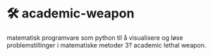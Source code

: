 # 🛠️ academic-weapon
matematisk programvare som python til å visualisere og løse problemstillinger i matematiske metoder 3? academic lethal weapon. 
